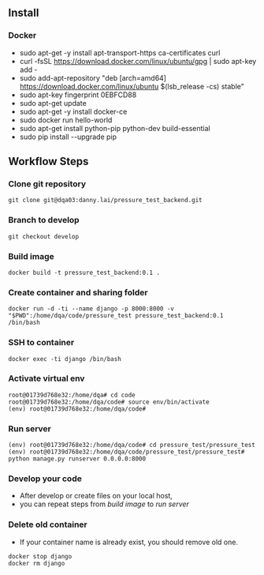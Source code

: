 ## Install
### Docker
* sudo apt-get -y install apt-transport-https ca-certificates curl
* curl -fsSL https://download.docker.com/linux/ubuntu/gpg | sudo apt-key add -
* sudo add-apt-repository "deb [arch=amd64] https://download.docker.com/linux/ubuntu $(lsb_release -cs) stable"
* sudo apt-key fingerprint 0EBFCD88
* sudo apt-get update
* sudo apt-get -y install docker-ce
* sudo docker run hello-world
* sudo apt-get install python-pip python-dev build-essential 
* sudo pip install --upgrade pip
 
## Workflow Steps

### Clone git repository
```
git clone git@dqa03:danny.lai/pressure_test_backend.git
```

### Branch to develop
```
git checkout develop
```

### Build image
```
docker build -t pressure_test_backend:0.1 .
```

### Create container and sharing folder
```
docker run -d -ti --name django -p 8000:8000 -v "$PWD":/home/dqa/code/pressure_test pressure_test_backend:0.1 /bin/bash

```

### SSH to container
```
docker exec -ti django /bin/bash
```

### Activate virtual env
```
root@01739d768e32:/home/dqa# cd code
root@01739d768e32:/home/dqa/code# source env/bin/activate
(env) root@01739d768e32:/home/dqa/code#
```

### Run server
```
(env) root@01739d768e32:/home/dqa/code# cd pressure_test/pressure_test
(env) root@01739d768e32:/home/dqa/code/pressure_test/pressure_test# python manage.py runserver 0.0.0.0:8000
```

### Develop your code

* After develop or create files on your local host,
* you can repeat steps from *build image* to *run server*

### Delete old container

* If your container name is already exist, you should remove old one. 
```
docker stop django
docker rm django
``` 